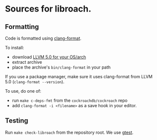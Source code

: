 # Sources for libroach.

## Formatting

Code is formatted using [clang-format](https://clang.llvm.org/docs/ClangFormat.html).

To install:
* download [LLVM  5.0 for your OS/arch](http://releases.llvm.org/download.html#5.0.0)
* extract archive
* place the archive's `bin/clang-format` in your path

If you use a package manager, make sure it uses clang-format from LLVM 5.0 (`clang-format --version`).

To use, do one of:
* run `make c-deps-fmt` from the `cockroachdb/cockroach` repo
* add `clang-format -i <filename>` as a save hook in your editor.

## Testing

Run `make check-libroach` from the repository root. We use [gtest].

[gtest]: https://github.com/google/googletest
